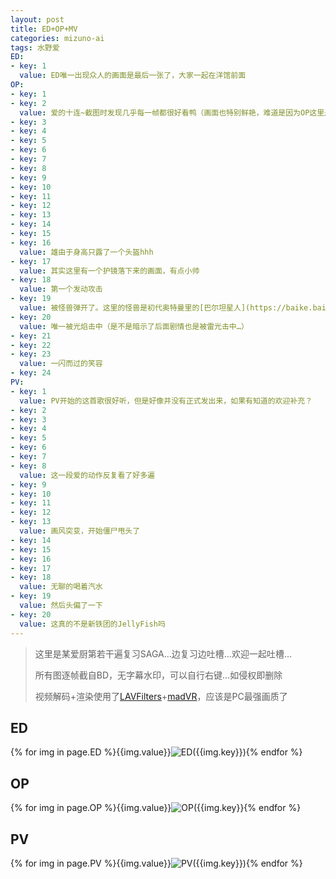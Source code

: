 ```yaml
---
layout: post
title: ED+OP+MV
categories: mizuno-ai
tags: 水野爱
ED:
- key: 1
  value: ED唯一出现众人的画面是最后一张了，大家一起在洋馆前面
OP:
- key: 1
- key: 2
  value: 爱的十连~截图时发现几乎每一帧都很好看鸭（画面也特别鲜艳，难道是因为OP这里是色彩监督
- key: 3
- key: 4
- key: 5
- key: 6
- key: 7
- key: 8
- key: 9
- key: 10
- key: 11
- key: 12
- key: 13
- key: 14
- key: 15
- key: 16
  value: 雄由于身高只露了一个头盔hhh
- key: 17
  value: 其实这里有一个护镜落下来的画面，有点小帅
- key: 18
  value: 第一个发动攻击
- key: 19
  value: 被怪兽弹开了。这里的怪兽是初代奥特曼里的[巴尔坦星人](https://baike.baidu.com/item/宇宙忍者巴尔坦星人)。
- key: 20
  value: 唯一被光焰击中（是不是暗示了后面剧情也是被雷光击中…）
- key: 21
- key: 22
- key: 23
  value: 一闪而过的笑容
- key: 24
PV:
- key: 1
  value: PV开始的这首歌很好听，但是好像并没有正式发出来，如果有知道的欢迎补充？
- key: 2
- key: 3
- key: 4
- key: 5
- key: 6
- key: 7
- key: 8
  value: 这一段爱的动作反复看了好多遍
- key: 9
- key: 10
- key: 11
- key: 12
- key: 13
  value: 画风突变，开始僵尸甩头了
- key: 14
- key: 15
- key: 16
- key: 17
- key: 18
  value: 无聊的喝着汽水
- key: 19
  value: 然后头偏了一下
- key: 20
  value: 这真的不是新铁团的JellyFish吗
---
```

> 这里是某爱厨第若干遍复习SAGA…边复习边吐槽…欢迎一起吐槽…
>
> 所有图逐帧截自BD，无字幕水印，可以自行右键…如侵权即删除
>
> 视频解码+渲染使用了[LAVFilters](https://github.com/Nevcairiel/LAVFilters)+[madVR](http://www.madvr.com/)，应该是PC最强画质了

## ED

{% for img in page.ED %}{{img.value}}![ED({{img.key}})](//cdn.jsdelivr.net/gh/wu-kan/MizunoAi/ED/ED({{img.key}}).jpg){% endfor %}

## OP

{% for img in page.OP %}{{img.value}}![OP({{img.key}}](//cdn.jsdelivr.net/gh/wu-kan/MizunoAi/OP/OP({{img.key}}).jpg){% endfor %}

## PV

{% for img in page.PV %}{{img.value}}![PV({{img.key}})](//cdn.jsdelivr.net/gh/wu-kan/MizunoAi/PV/PV({{img.key}}).jpg){% endfor %}

